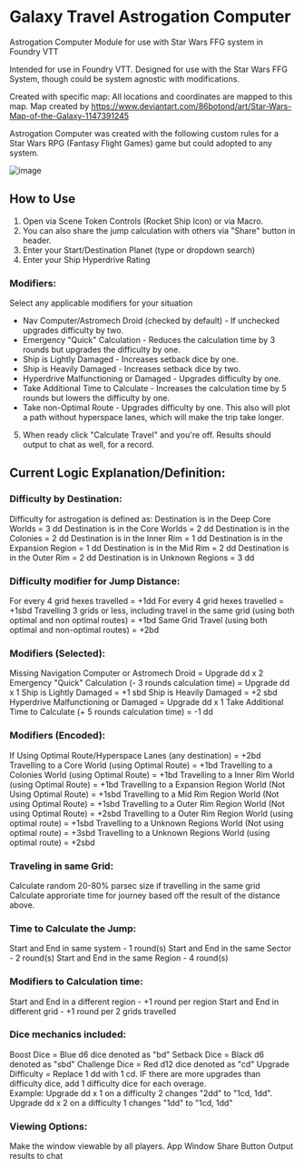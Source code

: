 # Galaxy Travel Astrogation Computer
Astrogation Computer Module for use with Star Wars FFG system in Foundry VTT

Intended for use in Foundry VTT.  Designed for use with the Star Wars FFG System, though could be system agnostic with modifications. 

Created with specific map: All locations and coordinates are mapped to this map.
Map created by https://www.deviantart.com/86botond/art/Star-Wars-Map-of-the-Galaxy-1147391245

Astrogation Computer was created with the following custom rules for a Star Wars RPG (Fantasy Flight Games) game but could adopted to any system.

![image](https://github.com/user-attachments/assets/29fbdb3d-f171-46ac-87e9-cec97218d512)

## How to Use
1. Open via Scene Token Controls (Rocket Ship Icon) or via Macro.
2. You can also share the jump calculation with others via "Share" button in header.
3. Enter your Start/Destination Planet (type or dropdown search)
4. Enter your Ship Hyperdrive Rating

### Modifiers:
Select any applicable modifiers for your situation

* Nav Computer/Astromech Droid (checked by default) - If unchecked upgrades difficulty by two.
* Emergency "Quick" Calculation - Reduces the calculation time by 3 rounds but upgrades the difficulty by one.
* Ship is Lightly Damaged - Increases setback dice by one.
* Ship is Heavily Damaged - Increases setback dice by two.
* Hyperdrive Malfunctioning or Damaged - Upgrades difficulty by one.
* Take Additional Time to Calculate - Increases the calculation time by 5 rounds but lowers the difficulty by one. 
* Take non-Optimal Route - Upgrades difficulty by one.  This also will plot a path without hyperspace lanes, which will make the trip take longer.

5. When ready click "Calculate Travel" and you're off.  Results should output to chat as well, for a record.

## Current Logic Explanation/Definition:

### Difficulty by Destination:
Difficulty for astrogation is defined as:
Destination is in the Deep Core Worlds = 3 dd
Destination is in the Core Worlds = 2 dd
Destination is in the Colonies = 2 dd
Destination is in the Inner Rim = 1 dd
Destination is in the Expansion Region = 1 dd
Destination is in the Mid Rim = 2 dd
Destination is in the Outer Rim = 2 dd
Destination is in Unknown Regions = 3 dd

### Difficulty modifier for Jump Distance:
For every 4 grid hexes travelled = +1dd
For every 4 grid hexes travelled = +1sbd
Travelling 3 grids or less, including travel in the same grid (using both optimal and non optimal routes) = +1bd
Same Grid Travel (using both optimal and non-optimal routes) = +2bd

### Modifiers (Selected):
Missing Navigation Computer or Astromech Droid = Upgrade dd x 2
Emergency "Quick" Calculation (- 3 rounds calculation time) = Upgrade dd x 1
Ship is Lightly Damaged = +1 sbd
Ship is Heavily Damaged = +2 sbd
Hyperdrive Malfunctioning or Damaged = Upgrade dd x 1
Take Additional Time to Calculate (+ 5 rounds calculation time) = -1 dd

### Modifiers (Encoded):
If Using Optimal Route/Hyperspace Lanes (any destination) = +2bd
Travelling to a Core World (using Optimal Route) = +1bd
Travelling to a Colonies World (using Optimal Route) = +1bd
Travelling to a Inner Rim World (using Optimal Route) = +1bd
Travelling to a Expansion Region World (Not Using Optimal Route) = +1sbd
Travelling to a Mid Rim Region World (Not using Optimal Route) = +1sbd
Travelling to a Outer Rim Region World (Not using Optimal Route) = +2sbd
Travelling to a Outer Rim Region World (using optimal route) = +1sbd
Travelling to a Unknown Regions World (Not using optimal route) = +3sbd
Travelling to a Unknown Regions World (using optimal route) = +2sbd

### Traveling in same Grid:
Calculate random 20-80% parsec size if travelling in the same grid
Calculate approriate time for journey based off the result of the distance above. 

### Time to Calculate the Jump:
Start and End in same system - 1 round(s)
Start and End in the same Sector - 2 round(s)
Start and End in the same Region - 4 round(s)

### Modifiers to Calculation time:
Start and End in a different region - +1 round per region
Start and End in different grid - +1 round per 2 grids travelled

### Dice mechanics included:
Boost Dice = Blue d6 dice denoted as "bd"
Setback Dice = Black d6 denoted as "sbd"
Challenge Dice = Red d12 dice denoted as "cd"
Upgrade Difficulty = Replace 1 dd with 1 cd.  IF there are more upgrades than difficulty dice, add 1 difficulty dice for each overage.  
Example: Upgrade dd x 1 on a difficulty 2 changes "2dd" to "1cd, 1dd".  Upgrade dd x 2 on a difficulty 1 changes "1dd" to "1cd, 1dd"

### Viewing Options:
Make the window viewable by all players. App Window Share Button
Output results to chat
